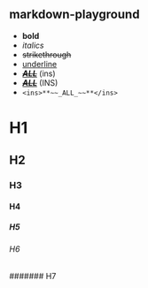 ## markdown-playground

- **bold**
- _italics_
- ~~strikethrough~~
- <ins>underline</ins>
- <ins>**~~_ALL_~~**</ins> (ins)
- <INS>**~~_ALL_~~**</INS> (INS)
- `<ins>**~~_ALL_~~**</ins>`

# H1
## H2
### H3
#### H4
##### H5
###### H6
####### H7
